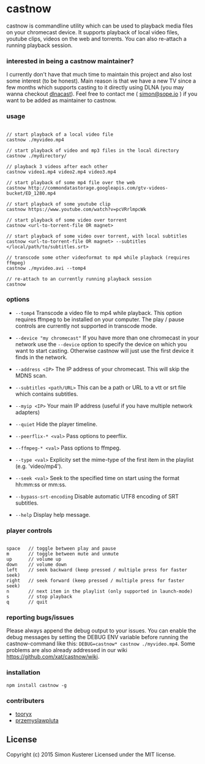 # castnow

castnow is commandline utility which can be used to playback media files on
your chromecast device. It supports playback of local video files, youtube
clips, videos on the web and torrents. You can also re-attach a running
playback session.

### interested in being a castnow maintainer?

I currently don't have that much time to maintain this project and also lost some interest (to be honest).
Main reason is that we have a new TV since a few months which supports casting to it directly using
DLNA (you may wanna checkout [dlnacast](https://github.com/xat/dlnacast)).
Feel free to contact me ( [simon@sope.io](simon@sope.io) ) if you want to be added as maintainer to castnow.

### usage

```

// start playback of a local video file
castnow ./myvideo.mp4

// start playback of video and mp3 files in the local directory
castnow ./mydirectory/

// playback 3 videos after each other
castnow video1.mp4 video2.mp4 video3.mp4

// start playback of some mp4 file over the web
castnow http://commondatastorage.googleapis.com/gtv-videos-bucket/ED_1280.mp4

// start playback of some youtube clip
castnow https://www.youtube.com/watch?v=pcVRrlmpcWk

// start playback of some video over torrent
castnow <url-to-torrent-file OR magnet>

// start playback of some video over torrent, with local subtitles
castnow <url-to-torrent-file OR magnet> --subtitles </local/path/to/subtitles.srt>

// transcode some other videoformat to mp4 while playback (requires ffmpeg)
castnow ./myvideo.avi --tomp4

// re-attach to an currently running playback session
castnow

```

### options

* `--tomp4` Transcode a video file to mp4 while playback. This option requires
ffmpeg to be installed on your computer. The play / pause controls are currently
not supported in transcode mode.

* `--device "my chromecast"` If you have more than one chromecast in your network
use the `--device` option to specify the device on which you want to start casting.
Otherwise castnow will just use the first device it finds in the network.

* `--address <IP>` The IP address of your chromecast. This will skip the MDNS scan.

* `--subtitles <path/URL>` This can be a path or URL to a vtt or srt file which
contains subtitles.

* `--myip <IP>` Your main IP address (useful if you have multiple network adapters)

* `--quiet` Hide the player timeline.

* `--peerflix-* <val>` Pass options to peerflix.

* `--ffmpeg-* <val>` Pass options to ffmpeg.

* `--type <val>` Explicity set the mime-type of the first item in the playlist (e.g. 'video/mp4').

* `--seek <val>` Seek to the specified time on start using the format hh:mm:ss or mm:ss.

* `--bypass-srt-encoding` Disable automatic UTF8 encoding of SRT subtitles.

* `--help` Display help message.

### player controls

```

space   // toggle between play and pause
m       // toggle between mute and unmute
up      // volume up
down    // volume down
left    // seek backward (keep pressed / multiple press for faster seek)
right   // seek forward (keep pressed / multiple press for faster seek)
n       // next item in the playlist (only supported in launch-mode)
s       // stop playback
q       // quit

```

### reporting bugs/issues

Please always append the debug output to your issues. You can enable the debug messages by setting the
DEBUG ENV variable before running the castnow-command like this: `DEBUG=castnow* castnow ./myvideo.mp4`.
Some problems are also already addressed in our wiki https://github.com/xat/castnow/wiki.

### installation

`npm install castnow -g`

### contributers

* [tooryx](https://github.com/tooryx)
* [przemyslawpluta](https://github.com/przemyslawpluta)

## License
Copyright (c) 2015 Simon Kusterer
Licensed under the MIT license.
